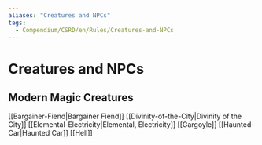 ```yaml
---
aliases: "Creatures and NPCs"
tags:
  - Compendium/CSRD/en/Rules/Creatures-and-NPCs
---
```


# Creatures and NPCs
## Modern Magic Creatures

[[Bargainer-Fiend|Bargainer Fiend]]
[[Divinity-of-the-City|Divinity of the City]]
[[Elemental-Electricity|Elemental, Electricity]]
[[Gargoyle]]
[[Haunted-Car|Haunted Car]]
[[Hell]]